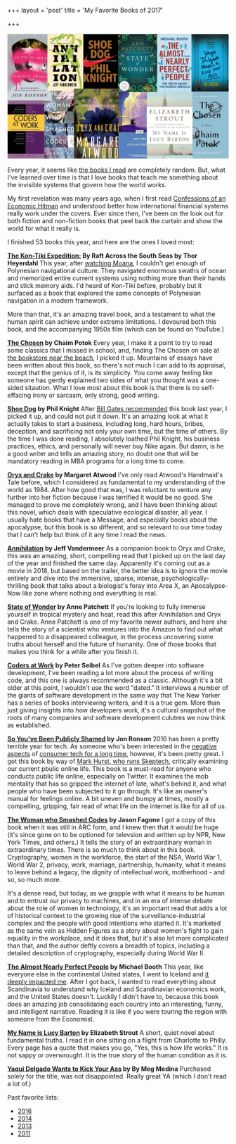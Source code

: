 +++
layout = 'post'
title = 'My Favorite Books of 2017'

+++

<meta name="twitter:card" content="summary" />
<meta name="twitter:creator" content="@vboykis" />
<meta property="og:url" content="http://blog.vickiboykis.com/2018/01/02/favorite-books/" />
<meta property="og:title" content="My favorite books of 2017" />
<meta property="og:description" content="What I've learned over time is that I love books that teach me something about the invisible systems that govern how the world works." />
<meta name="twitter:image" content="https://raw.githubusercontent.com/vkblog/vkblog.github.io/master/public/img/2017books.png">


![books](https://raw.githubusercontent.com/vkblog/vkblog.github.io/master/public/img/2017books.png)

Every year, it seems like [the books I read](https://www.goodreads.com/review/list/6490545-vicki?shelf=read) are completely random. But, what I've learned over time is that I love books that teach me something about the invisible systems that govern how the world works. 

My first revelation was many years ago, when I first read [Confessions of an Economic Hitman](https://en.wikipedia.org/wiki/Confessions_of_an_Economic_Hit_Man) and understood better how international financial systems really work under the covers. Ever since then, I've been on the look out for both fiction and non-fiction books that peel back the curtain and show the world for what it really is. 

I finished 53 books this year, and here are the ones I loved most: 

**[The Kon-Tiki Expedition:](https://en.wikipedia.org/wiki/The_Kon-Tiki_Expedition:_By_Raft_Across_the_South_Seas) By Raft Across the South Seas by Thor Heyerdahl** This year, after [watching Moana](http://blog.vickiboykis.com/2017/06/27/moana/), I couldn't get enough of Polynesian navigational culture. They navigated enormous swaths of ocean and memorized entire current systems using nothing more than their hands and stick memory aids. I'd heard of Kon-Tiki before, probably but it surfaced as a book that explored the same concepts of Polynesian navigation in a modern framework. 

More than that, it's an amazing travel book, and a testament to what the human spirit can achieve under extreme limitations. I devoured both this book, and the accompanying 1950s film (which can be found on YouTube.)

**[The Chosen](https://en.wikipedia.org/wiki/The_Chosen_(Potok_novel)) by Chaim Potok** Every year, I make it a point to try to read some classics that I missed in school, and, finding The Chosen on sale at [the bookstore near the beach](http://www.bethanybeachbooks.com/), I picked it up. Mountains of essays have been written about this book, so there's not much I can add to its appraisal, except that the genius of it,  is its simplicity. You come away feeling like someone has gently explained two sides of what you thought was a one-sided sitaution. What I love most about this book is that there is no self-effacing irony or sarcasm, only strong, good writing. 

**[Shoe Dog](https://www.goodreads.com/book/show/27220736-shoe-dog) by Phil Knight** After [Bill Gates recommended](https://www.gatesnotes.com/Books/Shoe-Dog) this book last year, I picked it up, and could not put it down. It's an amazing look at what it actually takes to start a business, including long, hard hours, bribes, deception, and sacrificing not only your own time, but the time of others. By the time I was done reading, I absolutely loathed Phil Knight, his business practices, ethics, and personally will never buy Nike again. But damn, is he a good writer and tells an amazing story, no doubt one that will be mandatory reading in MBA programs for a long time to come. 

**[Oryx and Crake](https://en.wikipedia.org/wiki/Oryx_and_Crake) by Margaret Atwood** I've only read Atwood's Handmaid's Tale before, which I considered as fundamental to my understanding of the world as 1984. After how good that was, I was reluctant to venture any further into her fiction because I was terrified it would be no good. She managed to prove me completely wrong, and I have been thinking about this novel, which deals with speculative ecological disaster, all year. I usually hate books that have a Message, and especially books about the apocalypse, but this book is so different, and so relevant to our time today that I can't help but think of it any time I read the news.   

**[Annihilation](https://www.goodreads.com/book/show/17934530-annihilation) by Jeff Vandermeer** 
As a companion book to Oryx and Crake, this was an amazing, short, compelling read that I picked up on the last day of the year and finished the same day. Apparently it's coming out as a movie in 2018, but based on the trailer, the better idea is to ignore the movie entirely and dive into the immersive, sparse, intense, psychologically-thrilling book that talks about a biologist's foray into Area X, an Apocalypse-Now like zone where nothing and everything is real. 

**[State of Wonder](https://www.goodreads.com/book/show/9118135-state-of-wonder) by Anne Patchett** 
If you're looking to fully immerse yourself in tropical mystery and heat, read this after Annihilation and Oryx and Crake. Anne Patchett is one of my favorite newer authors, and here she tells the story of a scientist who ventures into the Amazon to find out what happened to a disappeared colleague, in the process uncovering some truths about herself and the future of humanity. One of those books that makes you think for a while after you finish it. 

**[Coders at Work](https://www.goodreads.com/book/show/6713575-coders-at-work) by Peter Seibel** 
As I've gotten deeper into software development, I've been reading a lot more about the process of writing code, and this one is always recommended as a classic. Although it's a bit older at this point, I wouldn't use the word "dated." It interviews a number of the giants of software development in the same way that The New Yorker has a series of books interviewing writers, and it is a true gem. More than just giving insights into how developers work, it's a cultural snapshot of the roots of many companies and software development culutres we now think as established.  

**[So You've Been Publicly Shamed](https://www.goodreads.com/book/show/22571552-so-you-ve-been-publicly-shamed) by Jon Ronson**  2016 has been a pretty terrible year for tech. As someone who's been interested in the [negative aspects](http://veekaybee.github.io/2017/02/01/facebook-is-collecting-this/) of [consumer tech for a long time](http://blog.vickiboykis.com/2014/01/the-snarling-crowd-in-the-shadows-watching-us/), however, it's been pretty great. I got this book by way of [Mark Hurst, who runs Skeptech,](https://creativegood.com/blog/tech-creepy-launch-skeptech/) critically examining our current pbulic online life.  This book is a must-read for anyone who conducts public life online, especially on Twitter. It examines the mob mentality that has so gripped the internet of late, what's behind it, and what people who have been subjected to it go through. It's like an owner's manual for feelings online. A bit uneven and bumpy at times, mostly a compelling, gripping, fair read of what life on the internet is like for all of us.

**[The Woman who Smashed Codes](https://www.goodreads.com/book/show/32025298-the-woman-who-smashed-codes) by Jason Fagone** I got a copy of this book when it was still in ARC form, and I knew then that it would be huge (it's since gone on to be optioned for televsion and written up by NPR, New York Times, and others.) It tells the story of an extraordinary woman in extraordinary times. There is so much to think about in this book. Cryptography, women in the workforce, the start of the NSA, World War 1, World War 2, privacy, work, marriage, partnership, humanity, what it means to leave behind a legacy, the dignity of intellectual work, motherhood - and so, so much more. 

It's a dense read, but today, as we grapple with what it means to be human and to entrust our privacy to machines, and in an era of intense debate about the role of women in technology, it's an important read that adds a lot of historical context to the growing rise of the surveillance-industrial complex and the people with good intentions who started it.  It's marketed as the same vein as Hidden Figures as a story about women's fight to gain equality in the workplace, and it does that, but it's also lot more complicated than that, and the author deftly covers a breadth of topics, including a detailed description of cryptography, especially during World War II. 


**[The Almost Nearly Perfect People](https://www.goodreads.com/book/show/18104725-the-almost-nearly-perfect-people) by Michael Booth** This year, like everyone else in the continental United states, I went to Iceland and [it deeply impacted me](http://blog.vickiboykis.com/2017/05/10/good-things-don't-scale/). After I got back, I wanted to read everything about Scandinavia to understand why Iceland and Scandinavian economics work, and the United States doesn't. Luckily I didn't have to, because this book does an amazing job consolidating each country into an interesting, funny, and intelligent narrative. Reading it is like if you were touring the region with someone from the Economist.  

**[My Name is Lucy Barton](https://www.goodreads.com/book/show/25893709-my-name-is-lucy-barton) by Elizabeth Strout** A short, quiet novel about fundamental truths. I read it in one sitting on a flight from Charlotte to Philly. Every page has a quote that makes you go, "Yes, this is how life works." It is not sappy or overwrought. It is the true story of the human condition as it is. 

**[Yaqui Delgado Wants to Kick Your Ass](https://www.goodreads.com/book/show/15798660-yaqui-delgado-wants-to-kick-your-ass) by By Meg Medina** Purchased solely for the title, was not disappointed. Really great YA (which I don't read a lot of.)


Past favorite lists: 

+ [2016](http://blog.vickiboykis.com/2016/12/26/books-of-2016/)
+ [2014](http://blog.vickiboykis.com/2015/01/my-favorite-books-of-2014/)
+ [2013](http://blog.vickiboykis.com/2013/12/my-favorite-books-of-2013/)
+ [2011](http://blog.vickiboykis.com/2012/01/the-best-books-i-read-in-2011/)
